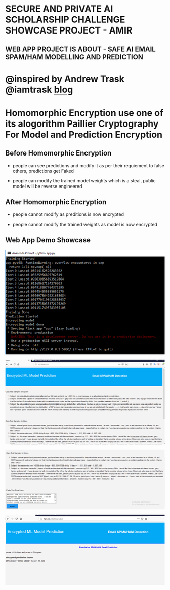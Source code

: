 # SECURE AND PRIVATE AI SCHOLARSHIP CHALLENGE SHOWCASE PROJECT - AMIR

## WEB APP PROJECT IS ABOUT - SAFE AI EMAIL SPAM/HAM MODELLING AND PREDICTION

# @inspired by Andrew Trask @iamtrask [blog](https://iamtrask.github.io/2017/06/05/homomorphic-surveillance/?target=_blank)

# Homomorphic Encryption use one of its alogorithm Paillier Cryptography For Model and Prediction Encryption

## Before Homomorphic Encryption

- people can see predictions and modify it as per their requiement to false others, predictions get Faked 

- people can modify the trained model weights which is a steal, public model will be reverse engineered


## After Homomorphic Encryption

- people cannot modify as preditions is now encrypted

- people cannot modify the trained weights as model is now encrypted


## Web App Demo Showcase
![Training](https://raw.githubusercontent.com/Amir22010/UdacityOpenSource/Amir/Amir/training_images/training_done.PNG)

![Front1](https://raw.githubusercontent.com/Amir22010/UdacityOpenSource/Amir/Amir/training_images/Capture_front1.PNG)

![Front2](https://raw.githubusercontent.com/Amir22010/UdacityOpenSource/Amir/Amir/training_images/Capture_front2.PNG)

![Prediction](https://raw.githubusercontent.com/Amir22010/UdacityOpenSource/Amir/Amir/training_images/Capture_pred.PNG)
